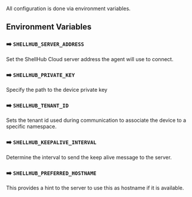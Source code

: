 All configuration is done via environment variables.

## Environment Variables

### :arrow_right: `SHELLHUB_SERVER_ADDRESS`

Set the ShellHub Cloud server address the agent will use to connect.

### :arrow_right: `SHELLHUB_PRIVATE_KEY`

Specify the path to the device private key

### :arrow_right: `SHELLHUB_TENANT_ID`

Sets the tenant id used during communication to associate the device to a specific namespace.

### :arrow_right: `SHELLHUB_KEEPALIVE_INTERVAL`

Determine the interval to send the keep alive message to the server.

### :arrow_right: `SHELLHUB_PREFERRED_HOSTNAME`

This provides a hint to the server to use this as hostname if it is available.
